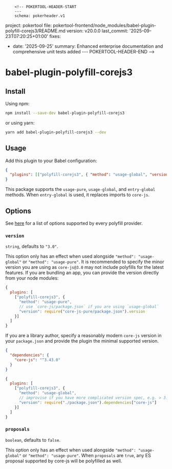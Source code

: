         <!-- POKERTOOL-HEADER-START
        ---
        schema: pokerheader.v1
project: pokertool
file: pokertool-frontend/node_modules/babel-plugin-polyfill-corejs3/README.md
version: v20.0.0
last_commit: '2025-09-23T07:20:25+01:00'
fixes:
- date: '2025-09-25'
  summary: Enhanced enterprise documentation and comprehensive unit tests added
        ---
        POKERTOOL-HEADER-END -->
# babel-plugin-polyfill-corejs3

## Install

Using npm:

```sh
npm install --save-dev babel-plugin-polyfill-corejs3
```

or using yarn:

```sh
yarn add babel-plugin-polyfill-corejs3 --dev
```

## Usage

Add this plugin to your Babel configuration:

```json
{
  "plugins": [["polyfill-corejs3", { "method": "usage-global", "version": "3.20" }]]
}
```

This package supports the `usage-pure`, `usage-global`, and `entry-global` methods.
When `entry-global` is used, it replaces imports to `core-js`.

## Options

See [here](../../docs/usage.md#options) for a list of options supported by every polyfill provider.

### `version`

`string`, defaults to `"3.0"`.

This option only has an effect when used alongside `"method": "usage-global"` or `"method": "usage-pure"`. It is recommended to specify the minor version you are using as `core-js@3.0` may not include polyfills for the latest features. If you are bundling an app, you can provide the version directly from your node modules:

```js
{
  plugins: [
    ["polyfill-corejs3", {
      "method": "usage-pure",
      // use `core-js/package.json` if you are using `usage-global`
      "version": require("core-js-pure/package.json").version
    }]
  ]
}
```

If you are a library author, specify a reasonably modern `core-js` version in your
`package.json` and provide the plugin the minimal supported version.

```json
{
  "dependencies": {
    "core-js": "^3.43.0"
  }
}
```
```js
{
  plugins: [
    ["polyfill-corejs3", {
      "method": "usage-global",
      // improvise if you have more complicated version spec, e.g. > 3.1.4
      "version": require("./package.json").dependencies["core-js"]
    }]
  ]
}
```

### `proposals`

`boolean`, defaults to `false`.

This option only has an effect when used alongside `"method": "usage-global"` or `"method": "usage-pure"`. When `proposals` are `true`, any ES proposal supported by core-js will be polyfilled as well.